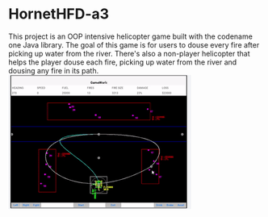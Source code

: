 # HornetHFD-a3
This project is an OOP intensive helicopter game built with the codename one Java library. The goal of this game is for users to douse every fire after picking up water from the river. There's also a non-player helicopter that helps the player douse each fire, picking up water from the river and dousing any fire in its path.
![](./gameplay.gif)
